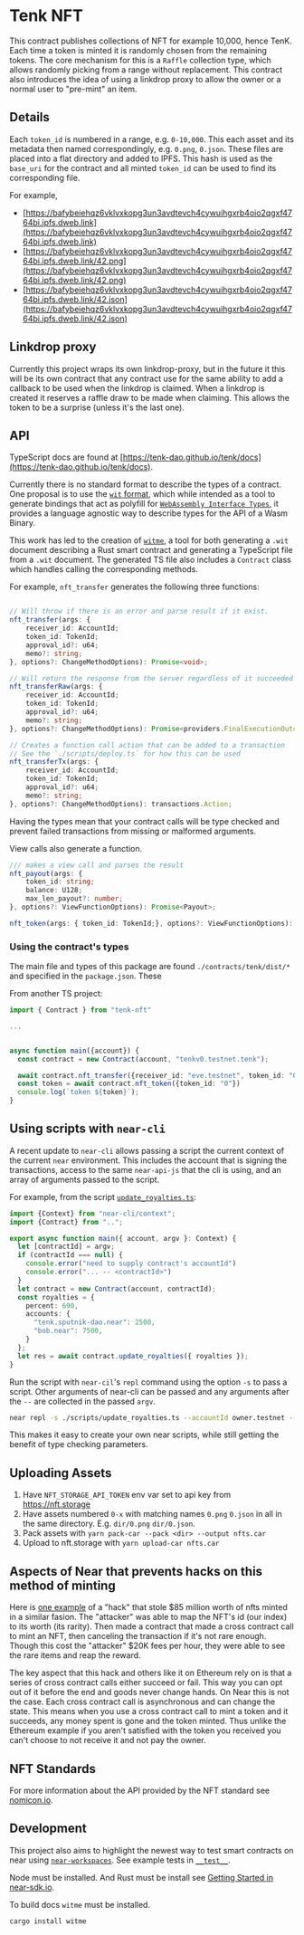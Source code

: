 # Tenk NFT

This contract publishes collections of NFT for example 10,000, hence TenK.  Each time a token is minted it is randomly chosen from the remaining tokens. The core mechanism for this is a `Raffle` collection type, which allows randomly picking from a range without replacement. This contract also introduces the idea of using a linkdrop proxy to allow the owner or a normal user to "pre-mint" an item.

## Details

Each `token_id` is numbered in a range, e.g. `0-10,000`.  This each asset and its metadata then named correspondingly, e.g. `0.png`, `0.json`. These files are placed into a flat directory and added to IPFS.  This hash is used as the `base_uri` for the contract and all minted `token_id` can be used to find its corresponding file.

For example,

- [https://bafybeiehqz6vklvxkopg3un3avdtevch4cywuihgxrb4oio2qgxf4764bi.ipfs.dweb.link](https://bafybeiehqz6vklvxkopg3un3avdtevch4cywuihgxrb4oio2qgxf4764bi.ipfs.dweb.link)
- [https://bafybeiehqz6vklvxkopg3un3avdtevch4cywuihgxrb4oio2qgxf4764bi.ipfs.dweb.link/42.png](https://bafybeiehqz6vklvxkopg3un3avdtevch4cywuihgxrb4oio2qgxf4764bi.ipfs.dweb.link/42.png)
- [https://bafybeiehqz6vklvxkopg3un3avdtevch4cywuihgxrb4oio2qgxf4764bi.ipfs.dweb.link/42.json](https://bafybeiehqz6vklvxkopg3un3avdtevch4cywuihgxrb4oio2qgxf4764bi.ipfs.dweb.link/42.json)

## Linkdrop proxy

Currently this project wraps its own linkdrop-proxy, but in the future it this will be its own contract that any contract use for the same ability to add a callback to be used when the linkdrop is claimed. When a linkdrop is created it reserves a raffle draw to be made when claiming. This allows the token to be a surprise (unless it's the last one).


## API

TypeScript docs are found at [https://tenk-dao.github.io/tenk/docs](https://tenk-dao.github.io/tenk/docs).

Currently there is no standard format to describe the types of a contract. One proposal is to use the [`wit` format](https://github.com/bytecodealliance/wit-bindgen/blob/main/WIT.md),
which while intended as a tool to generate bindings that act as polyfill for [`WebAssembly Interface Types`](https://github.com/WebAssembly/interface-types), it provides a language agnostic
way to describe types for the API of a Wasm Binary.

This work has led to the creation of [`witme`](https://github.com/ahalabs/witme), a tool for both generating a `.wit` document describing a Rust smart contract and generating a TypeScript file
from a `.wit` document.  The generated TS file also includes a `Contract` class which handles calling the corresponding methods.

For example, `nft_transfer` generates the following three functions:

```typescript

// Will throw if there is an error and parse result if it exist.
nft_transfer(args: {
    receiver_id: AccountId;
    token_id: TokenId;
    approval_id?: u64;
    memo?: string;
}, options?: ChangeMethodOptions): Promise<void>;

// Will return the response from the server regardless of it succeeded
nft_transferRaw(args: {
    receiver_id: AccountId;
    token_id: TokenId;
    approval_id?: u64;
    memo?: string;
}, options?: ChangeMethodOptions): Promise<providers.FinalExecutionOutcome>;

// Creates a function call action that can be added to a transaction
// See the `./scripts/deploy.ts` for how this can be used
nft_transferTx(args: {
    receiver_id: AccountId;
    token_id: TokenId;
    approval_id?: u64;
    memo?: string;
}, options?: ChangeMethodOptions): transactions.Action;
```

Having the types mean that your contract calls will be type checked and prevent failed transactions from missing or malformed arguments.

View calls also generate a function.

```typescript
/// makes a view call and parses the result
nft_payout(args: {
    token_id: string;
    balance: U128;
    max_len_payout?: number;
}, options?: ViewFunctionOptions): Promise<Payout>;

nft_token(args: { token_id: TokenId;}, options?: ViewFunctionOptions): Promise<Token | null>;
```


### Using the contract's types

The main file and types of this package are found `./contracts/tenk/dist/*`
and specified in the `package.json`. These


From another TS project:

```ts
import { Contract } from "tenk-nft"

...


async function main({account}) {
  const contract = new Contract(account, "tenkv0.testnet.tenk");

  await contract.nft_transfer({receiver_id: "eve.testnet", token_id: "0"});
  const token = await contract.nft_token({token_id: "0"})
  console.log(`token ${token}`);
}
```

## Using scripts with `near-cli`

A recent update to `near-cli` allows passing a script the current context of the current `near` environment. This includes the account that is signing the transactions, access to the same `near-api-js` that the cli is using, and an array of arguments passed to the script.

For example, from the script [`update_royalties.ts`](./scripts/update_royalties.ts):

```typescript
import {Context} from "near-cli/context";
import {Contract} from "..";

export async function main({ account, argv }: Context) {
  let [contractId] = argv;
  if (contractId === null) {
    console.error("need to supply contract's accountId")
    console.error("... -- <contractId>")
  }
  let contract = new Contract(account, contractId);
  const royalties = {
    percent: 690,
    accounts: {
      "tenk.sputnik-dao.near": 2500,
      "bob.near": 7500,
    }
  };
  let res = await contract.update_royalties({ royalties });
}
```

Run the script with `near-cil`'s `repl` command using the option `-s` to pass a script.  Other arguments of near-cli can be passed 
and any arguments after the `--` are collected in the passed `argv`.

```bash
near repl -s ./scripts/update_royalties.ts --accountId owner.testnet -- contract.testnet
```

This makes it easy to create your own near scripts, while still getting the benefit of type checking parameters.

## Uploading Assets

1. Have `NFT_STORAGE_API_TOKEN` env var set to api key from https://nft.storage
1. Have assets numbered `0-x` with matching names `0.png` `0.json` in all in the same directory. E.g. `dir/0.png` `dir/0.json`.
1. Pack assets with `yarn pack-car --pack <dir> --output nfts.car`
1. Upload to nft.storage with `yarn upload-car nfts.car`

## Aspects of Near that prevents hacks on this method of minting

Here is [one example](https://cointelegraph.com/news/85-million-meebits-nft-project-exploited-attacker-nabs-700-000-collectible) of a "hack" that stole $85 million worth of nfts minted in a similar fasion. The "attacker" was able to map the NFT's id (our index) to its worth (its rarity). Then made a contract that made a cross contract call to mint an NFT, then canceling the transaction if it's not rare enough.  Though this cost the "attacker" $20K fees per hour, they were able to see the rare items and reap the reward.

The key aspect that this hack and others like it on Ethereum rely on is that a series of cross contract calls either succeed or fail. This way you can opt out of it before the end and goods never change hands.  On Near this is not the case.  Each cross contract call is asynchronous and can change the state.  This means when you use a cross contract call to mint a token and it succeeds, any money spent is gone and the token minted. Thus unlike the Ethereum example if you aren't satisfied with the token you received you can't choose to not receive it and not pay the owner.


## NFT Standards

For more information about the API provided by the NFT standard see [nomicon.io](https://nomicon.io/Standards/NonFungibleToken).


## Development

This project also aims to highlight the newest way to test smart contracts on near using [`near-workspaces`](https://github.com/near/workspaces-js).  See example tests in [`__test__`](./__test__).

Node must be installed. And Rust must be install see [Getting Started in near-sdk.io](https://www.near-sdk.io/).

To build docs `witme` must be installed.

```bash
cargo install witme
```

